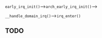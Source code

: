 
`early_irq_init()`-->`arch_early_irq_init()`-->



`__handle_domain_irq()`-->`irq_enter()`



## TODO



